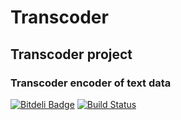 # Transcoder

## Transcoder project

### Transcoder encoder of text data

[![Bitdeli Badge](https://d2weczhvl823v0.cloudfront.net/peeeto/transcoder/trend.png)](https://bitdeli.com/free "Bitdeli Badge")
[![Build Status](https://drone.io/bitbucket.org/peeeto/transcoder/status.png)](https://drone.io/bitbucket.org/peeeto/transcoder/latest)

